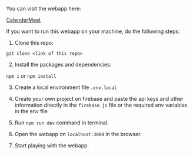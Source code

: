 You can visit the webapp here:

[CalenderMeet](https://calendermeet.netlify.app/) 

If you want to run this webapp on your machine, do the following steps:

1. Clone this repo:

`git clone <link of this repo>`

2. Install the packages and dependencies:

`npm i` or `npm install`

3. Create a local environment file `.env.local`

4. Create your own project on firebase and paste the api keys and other information directly in the `firebase.js` file or the required env variables in the env file

5. Run `npm run dev` command in terminal. 

6. Open the webapp on `localhost:3000` in the browser.

7. Start playing with the webapp. 
